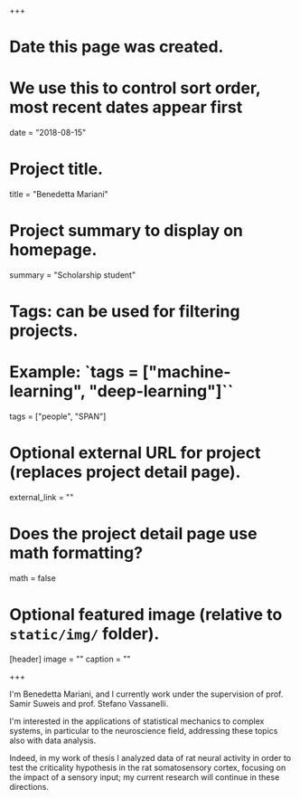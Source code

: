 +++
# Date this page was created.
# We use this to control sort order, most recent dates appear first
date = "2018-08-15"

# Project title.
title = "Benedetta Mariani"

# Project summary to display on homepage.
summary = "Scholarship student"

# Tags: can be used for filtering projects.
# Example: `tags = ["machine-learning", "deep-learning"]``
tags = ["people", "SPAN"]

# Optional external URL for project (replaces project detail page).
external_link = ""

# Does the project detail page use math formatting?
math = false

# Optional featured image (relative to `static/img/` folder).
[header]
image = ""
caption = ""

+++

I'm Benedetta Mariani, and I currently work under the supervision of prof. Samir Suweis and  prof. Stefano Vassanelli.

I'm interested in the applications of statistical mechanics to complex systems, in particular to the neuroscience field, addressing these topics also with data analysis.

Indeed, in my work of thesis I analyzed data of rat neural activity in order to test the criticality hypothesis in the rat somatosensory cortex, focusing  on the impact of a sensory input; my current research will continue in these directions.
